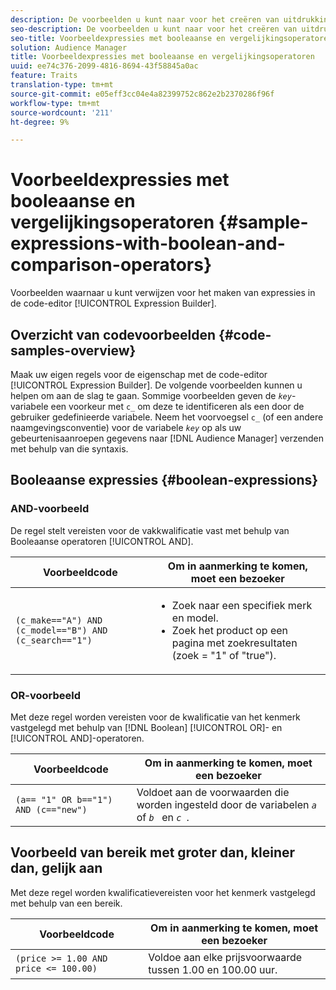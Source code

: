 ```yaml
---
description: De voorbeelden u kunt naar voor het creëren van uitdrukkingen in de de coderedacteur van de Bouwer van de Uitdrukking verwijzen.
seo-description: De voorbeelden u kunt naar voor het creëren van uitdrukkingen in de de coderedacteur van de Bouwer van de Uitdrukking verwijzen.
seo-title: Voorbeeldexpressies met booleaanse en vergelijkingsoperatoren
solution: Audience Manager
title: Voorbeeldexpressies met booleaanse en vergelijkingsoperatoren
uuid: ee74c376-2099-4816-8694-43f58845a0ac
feature: Traits
translation-type: tm+mt
source-git-commit: e05eff3cc04e4a82399752c862e2b2370286f96f
workflow-type: tm+mt
source-wordcount: '211'
ht-degree: 9%

---
```



# Voorbeeldexpressies met booleaanse en vergelijkingsoperatoren {#sample-expressions-with-boolean-and-comparison-operators}

Voorbeelden waarnaar u kunt verwijzen voor het maken van expressies in de code-editor [!UICONTROL Expression Builder].

## Overzicht van codevoorbeelden {#code-samples-overview}

<!-- r_tb_expression_samples.xml -->

Maak uw eigen regels voor de eigenschap met de code-editor [!UICONTROL Expression Builder]. De volgende voorbeelden kunnen u helpen om aan de slag te gaan. Sommige voorbeelden geven de *`key`*-variabele een voorkeur met `c_` om deze te identificeren als een door de gebruiker gedefinieerde variabele. Neem het voorvoegsel `c_` (of een andere naamgevingsconventie) voor de variabele *`key`* op als uw gebeurtenisaanroepen gegevens naar [!DNL Audience Manager] verzenden met behulp van die syntaxis.

## Booleaanse expressies {#boolean-expressions}

### AND-voorbeeld

De regel stelt vereisten voor de vakkwalificatie vast met behulp van Booleaanse operatoren [!UICONTROL AND].

<table id="table_7C5E23EC9E0F43B182EA9771D7BB6E87"> 
 <thead> 
  <tr> 
   <th colname="col1" class="entry"> Voorbeeldcode </th> 
   <th colname="col2" class="entry"> Om in aanmerking te komen, moet een bezoeker </th> 
  </tr> 
 </thead>
 <tbody> 
  <tr> 
   <td colname="col1"><code>(c_make=="A") AND (c_model=="B") AND (c_search=="1")</code> </td> 
   <td colname="col2"> 
    <ul id="ul_F1BB5084FB794BE7A3569F9C106FC481"> 
     <li id="li_56E8C3BACF1C4B33A46CF92C51FF2286">Zoek naar een specifiek merk en model. </li> 
     <li id="li_DD55F053BFCF4B0888B6994013000DB2">Zoek het product op een pagina met zoekresultaten (zoek = "1" of "true"). </li> 
    </ul> </td> 
  </tr> 
 </tbody> 
</table>

### OR-voorbeeld

Met deze regel worden vereisten voor de kwalificatie van het kenmerk vastgelegd met behulp van [!DNL Boolean] [!UICONTROL OR]- en [!UICONTROL AND]-operatoren.

<table id="table_6E8BA5EE1D7F4DCC9A92074D0C2C050E"> 
 <thead> 
  <tr> 
   <th colname="col1" class="entry"> Voorbeeldcode </th> 
   <th colname="col2" class="entry"> Om in aanmerking te komen, moet een bezoeker </th> 
  </tr> 
 </thead>
 <tbody> 
  <tr> 
   <td colname="col1"><code>(a== "1" OR b=="1") AND (c=="new")</code> </td> 
   <td colname="col2"> Voldoet aan de voorwaarden die worden ingesteld door de variabelen <code><i>a </i></code> of <code><i>b </i></code> en <code><i>c </i></code>. </td> 
  </tr> 
 </tbody> 
</table>

## Voorbeeld van bereik met groter dan, kleiner dan, gelijk aan

Met deze regel worden kwalificatievereisten voor het kenmerk vastgelegd met behulp van een bereik.

<table id="table_988DE28E35D94348ADD334FB4C9F68D3"> 
 <thead> 
  <tr> 
   <th colname="col1" class="entry"> Voorbeeldcode </th> 
   <th colname="col2" class="entry"> Om in aanmerking te komen, moet een bezoeker </th> 
  </tr> 
 </thead>
 <tbody> 
  <tr> 
   <td colname="col1"><code>(price &gt;= 1.00 AND price &lt;= 100.00)</code> </td> 
   <td colname="col2"> Voldoe aan elke prijsvoorwaarde tussen 1.00 en 100.00 uur. </td> 
  </tr> 
 </tbody> 
</table>